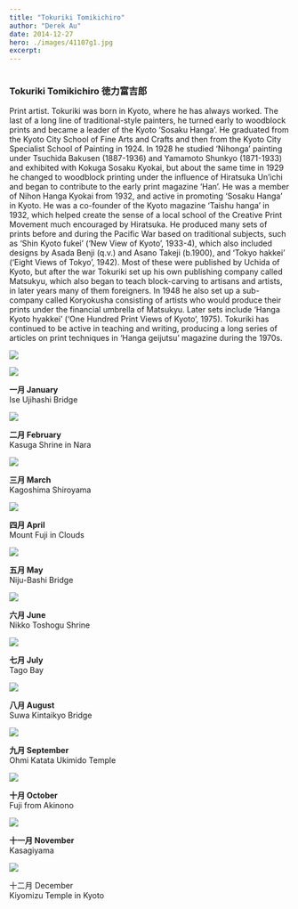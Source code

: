 ```yaml
---
title: "Tokuriki Tomikichiro"
author: "Derek Au"
date: 2014-12-27
hero: ./images/41107g1.jpg
excerpt: 
---
```


![]()

### Tokuriki Tomikichiro 徳力富吉郎

Print artist. Tokuriki was born in Kyoto, where he has always worked. The last of a long line of traditional-style painters, he turned early to woodblock prints and became a leader of the Kyoto ‘Sosaku Hanga’. He graduated from the Kyoto City School of Fine Arts and Crafts and then from the Kyoto City Specialist School of Painting in 1924. In 1928 he studied ‘Nihonga’ painting under Tsuchida Bakusen (1887-1936) and Yamamoto Shunkyo (1871-1933) and exhibited with Kokuga Sosaku Kyokai, but about the same time in 1929 he changed to woodblock printing under the influence of Hiratsuka Un’ichi and began to contribute to the early print magazine ‘Han’. He was a member of Nihon Hanga Kyokai from 1932, and active in promoting ‘Sosaku Hanga’ in Kyoto. He was a co-founder of the Kyoto magazine ‘Taishu hanga’ in 1932, which helped create the sense of a local school of the Creative Print Movement much encouraged by Hiratsuka. He produced many sets of prints before and during the Pacific War based on traditional subjects, such as ‘Shin Kyoto fukei’ (‘New View of Kyoto’, 1933-4), which also included designs by Asada Benji (q.v.) and Asano Takeji (b.1900), and ‘Tokyo hakkei’ (‘Eight Views of Tokyo’, 1942). Most of these were published by Uchida of Kyoto, but after the war Tokuriki set up his own publishing company called Matsukyu, which also began to teach block-carving to artisans and artists, in later years many of them foreigners. In 1948 he also set up a sub-company called Koryokusha consisting of artists who would produce their prints under the financial umbrella of Matsukyu. Later sets include ‘Hanga Kyoto hyakkei’ (‘One Hundred Print Views of Kyoto’, 1975). Tokuriki has continued to be active in teaching and writing, producing a long series of articles on print techniques in ‘Hanga geijutsu’ magazine during the 1970s.

![](./images/max_scan_630.jpg)

![](./images/max_scan_628_629.jpg)

  
  
**一月 January**  
Ise Ujihashi Bridge

![](./images/max_scan_604_605.jpg)

**二月 February**  
Kasuga Shrine in Nara

![](./images/max_scan_618_619.jpg)

**三月 March**  
Kagoshima Shiroyama

![](./images/max_scan_608_609.jpg)

**四月 April**  
Mount Fuji in Clouds

![](./images/max_scan_620_621.jpg)

  
  
**五月 May**  
Niju-Bashi Bridge

![](./images/max_scan_624_625.jpg)

**六月 June**  
Nikko Toshogu Shrine

![](./images/max_scan_622_623.jpg)

**七月 July**  
Tago Bay

![](./images/max_scan_616_617.jpg)

**八月 August**  
Suwa Kintaikyo Bridge

![](./images/max_scan_626_627.jpg)

**九月 September**  
Ohmi Katata Ukimido Temple

![](./images/max_scan_610_611.jpg)

**十月 October**  
Fuji from Akinono

![](./images/max_scan_606_607.jpg)

**十一月 November**  
Kasagiyama

![](./images/max_scan_614_615.jpg)

十二月 December  
Kiyomizu Temple in Kyoto
